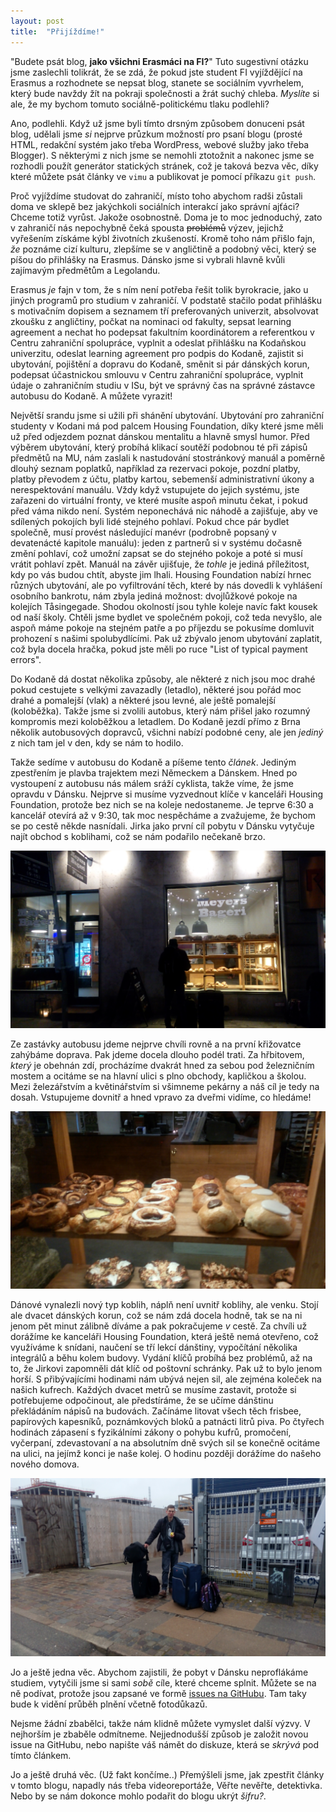 ```yaml
---
layout: post
title:  "Přijíždíme!"
---
```


"Budete psát blog, <b>jako všichni Erasmáci na FI?</b>"
Tuto sugestivní otázku jsme zaslechli tolikrát, že se zdá, že
pokud jste student FI vyjíždějící na Erasmus a rozhodnete se nepsat blog,
stanete se sociálním vyvrhelem, který bude navždy žít na pokraji společnosti a žrát suchý chleba.
*Myslíte* si ale, že my bychom tomuto sociálně-politickému tlaku podlehli?

Ano, podlehli.
Když už jsme byli tímto drsným způsobem donuceni psát blog,
udělali jsme *si* nejprve průzkum možností pro psaní blogu (prosté HTML, redakční systém jako třeba WordPress, webové služby jako třeba Blogger). S&nbsp;některými z nich jsme se nemohli ztotožnit
a nakonec jsme se rozhodli použít generátor statických stránek,
což je taková bezva věc, díky které můžete psát články ve `vimu` a publikovat je pomocí příkazu `git push`.

Proč vyjíždíme studovat do zahraničí, místo toho abychom radši zůstali doma ve sklepě bez jakýchkoli sociálních interakcí jako správní ajťáci?
Chceme totiž vyrůst. Jakože osobnostně. Doma je to moc jednoduchý, zato v zahraničí nás nepochybně čeká spousta <s>problémů</s> výzev, jejichž vyřešením získáme kýbl životních zkušeností.
Kromě toho nám přišlo fajn, *že* poznáme cizí kulturu, zlepšíme se v angličtině a podobný věci, který se píšou do přihlášky na Erasmus.
Dánsko jsme si vybrali hlavně kvůli zajímavým předmětům a Legolandu.

Erasmus *je* fajn v tom, že s ním není potřeba řešit tolik byrokracie, jako u jiných programů pro studium v zahraničí.
V podstatě stačilo podat přihlášku s motivačním dopisem a seznamem tří preferovaných univerzit,
absolvovat zkoušku z angličtiny, počkat na nominaci od fakulty, sepsat learning agreement a nechat ho podepsat fakultním koordinátorem a referentkou v Centru zahraniční spolupráce, vyplnit a odeslat přihlášku na Kodaňskou univerzitu, odeslat learning agreement pro podpis do Kodaně,
zajistit si ubytování, pojištění a dopravu do Kodaně, směnit si pár dánských korun, podepsat účastnickou smlouvu v Centru zahraniční spolupráce, vyplnit údaje o zahraničním studiu v ISu, být ve správný čas na správné zástavce autobusu do Kodaně. A můžete vyrazit!

Největší srandu jsme si užili při shánění ubytování.
Ubytování pro zahraniční studenty v Kodani má pod palcem Housing Foundation, díky které jsme měli už před odjezdem poznat dánskou mentalitu a hlavně smysl humor.
Před výběrem ubytování, který probíhá klikací soutěží podobnou té při zápisů předmětů na MU, nám zaslali k nastudování stostránkový manuál a poměrně dlouhý seznam poplatků, například za rezervaci pokoje, pozdní platby, platby převodem z účtu, platby kartou, sebemenší administrativní úkony a nerespektování manuálu.
Vždy když vstupujete do jejich systému, jste zařazeni do virtuální fronty, ve které musíte aspoň minutu čekat, i pokud před váma nikdo není.
Systém neponechává nic náhodě a zajišťuje, aby ve sdílených pokojích byli lidé stejného pohlaví.
Pokud chce pár bydlet společně, musí provést následující manévr (podrobně popsaný v devatenácté kapitole manuálu): jeden z partnerů si v systému dočasně změní pohlaví, což umožní zapsat se do stejného pokoje a poté si musí vrátit pohlaví zpět. Manuál na závěr ujišťuje, že *tohle* je jediná příležitost, kdy po vás budou chtít, abyste jim lhali.
Housing Foundation nabízí hrnec různých ubytování, ale po vyfiltrování těch, které by nás dovedli k vyhlášení osobního bankrotu, nám zbyla jediná možnost: dvojlůžkové pokoje na kolejích Tåsingegade.
Shodou okolností jsou tyhle koleje navíc fakt kousek od naší školy.
Chtěli jsme bydlet ve společném pokoji, což teda nevyšlo, ale aspoň máme pokoje na stejném patře a po příjezdu se pokusíme domluvit prohození s našimi spolubydlícími.
Pak už zbývalo jenom ubytování zaplatit, což byla docela hračka, pokud jste měli po ruce "List of typical payment errors".

Do Kodaně dá dostat několika způsoby, ale některé z nich jsou moc drahé pokud cestujete s velkými zavazadly (letadlo), některé jsou pořád moc drahé a pomalejší (vlak) a některé jsou levné, ale ještě pomalejší (koloběžka).
Takže jsme si zvolili autobus, který nám přišel jako rozumný kompromis mezi koloběžkou a letadlem.
Do Kodaně jezdí přímo z Brna několik autobusových dopravců, všichni nabízí podobné ceny, ale jen *jediný* z nich tam jel v den, kdy se nám to hodilo.

Takže sedíme v autobusu do Kodaně a píšeme tento *článek*.
Jediným zpestřením je plavba trajektem mezi Německem a Dánskem.
Hned po vystoupení z autobusu nás málem sráží cyklista, takže víme, že jsme opravdu v Dánsku.
Nejprve si musíme vyzvednout klíče v kanceláři Housing Foundation, protože bez nich se na koleje nedostaneme.
Je teprve 6:30 a kancelář otevírá až v 9:30, tak moc nespěcháme a zvažujeme, že bychom se po cestě někde nasnídali.
Jirka jako první cíl pobytu v Dánsku vytyčuje najít obchod s koblihami, což se nám podařilo nečekaně brzo.

![pekarna](../img/pekarna.jpg)

Ze zastávky autobusu jdeme nejprve chvíli rovně a na první křižovatce zahýbáme doprava.
Pak jdeme docela dlouho podél trati.
Za hřbitovem, *který* je obehnán zdí, procházíme dvakrát hned za sebou pod železničním mostem a ocitáme se na hlavní ulici s plno obchody, kapličkou a školou.
Mezi železářstvím a květinářstvím si všimneme pekárny a náš cíl je tedy na dosah. Vstupujeme dovnitř a hned vpravo za dveřmi vidíme, co hledáme!

![koblih](../img/koblih.jpg)

Dánové vynalezli nový typ koblih, náplň není uvnitř koblihy, ale venku. Stojí ale dvacet dánských korun, což se nám zdá docela hodně, tak se na ni jenom pět minut zálibně díváme a pak pokračujeme *v* cestě.
Za chvíli už dorážíme ke kanceláři Housing Foundation, která ještě nemá otevřeno, což využíváme k snídani, naučení se tří lekcí dánštiny, vypočítání několika integrálů a běhu kolem budovy.
Vydání klíčů probíhá bez problémů, až na to, že Jirkovi zapomněli dát klíč od poštovní schránky.
Pak už to bylo jenom horší. S přibývajícími hodinami nám ubývá nejen sil, ale zejména koleček na našich kufrech.
Každých dvacet metrů se musíme zastavit, protože si potřebujeme odpočinout, ale předstíráme, že se učíme dánštinu překládáním nápisů na budovách.
Začínáme litovat všech těch frisbee, papírových kapesníků, poznámkových bloků a patnácti litrů piva.
Po čtyřech hodinách zápasení s fyzikálními zákony o pohybu kufrů, promočení, vyčerpaní, zdevastovaní a na absolutním dně svých sil se konečně ocitáme na ulici, na jejímž konci je naše kolej.
O hodinu později dorážíme do našeho nového domova.

![Tom a jablko](../img/tom-a-jablko.jpg)

Jo a ještě jedna věc.
Abychom zajistili, že pobyt v Dánsku neproflákáme studiem, vytyčili jsme si sami *sobě* cíle, které chceme splnit.
Můžete se na ně podívat, protože jsou zapsané ve formě [issues na GitHubu](https://github.com/effa/erasmus/issues).
Tam taky bude k vidění průběh plnění včetně fotodůkazů.

Nejsme žádní zbabělci, takže nám klidně můžete vymyslet další výzvy. V nejhorším je zbaběle odmítneme.
Nejjednodušší způsob je založit novou issue na GitHubu, nebo napište váš námět do diskuze, která se *skrývá* pod tímto článkem.

Jo a ještě druhá věc. (Už fakt končíme..) Přemýšleli jsme, jak zpestřit články v tomto blogu,
napadly nás třeba videoreportáže, Věřte nevěřte, detektivka.
Nebo by se nám dokonce mohlo podařit do blogu ukrýt *šifru?*.
